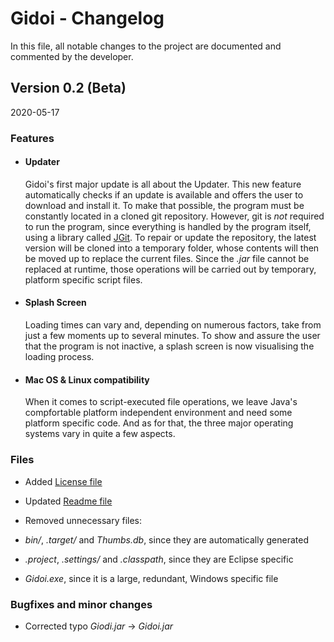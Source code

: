 # Gidoi - Changelog

In this file, all notable changes to the project are documented and commented by the developer.

## Version 0.2 (Beta)

2020-05-17

### Features

* #### Updater
  Gidoi's first major update is all about the Updater. This new feature automatically checks if an update is available and offers the user to download and install it. To make that possible, the program must be constantly located in a cloned git repository. However, git is _not_ required to run the program, since everything is handled by the program itself, using a library called [JGit](https://www.eclipse.org/jgit/). To repair or update the repository, the latest version will be cloned into a temporary folder, whose contents will then be moved up to replace the current files. Since the _.jar_ file cannot be replaced at runtime, those operations will be carried out by temporary, platform specific script files.
* #### Splash Screen
  Loading times can vary and, depending on numerous factors, take from just a few moments up to several minutes. To show and assure the user that the program is not inactive, a splash screen is now visualising the loading process.
* #### Mac OS & Linux compatibility
  When it comes to script-executed file operations, we leave Java's compfortable platform independent environment and need some platform specific code. And as for that, the three major operating systems vary in quite a few aspects.

### Files

* Added [License file](LICENSE)
* Updated [Readme file](README.md)
* Removed unnecessary files:

 * _bin/_, _.target/_ and _Thumbs.db_, since they are automatically generated
 * _.project_, _.settings/_ and _.classpath_, since they are Eclipse specific
 * _Gidoi.exe_, since it is a large, redundant, Windows specific file
 
### Bugfixes and minor changes
 
* Corrected typo _Giodi.jar_ -> _Gidoi.jar_